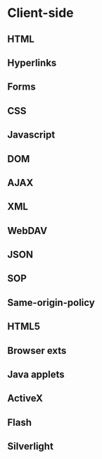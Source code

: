# Client-side<br>

## HTML<br>

## Hyperlinks<br>

## Forms<br>

## CSS<br>

## Javascript<br>

## DOM<br>

## AJAX<br>

## XML<br>

## WebDAV<br>

## JSON<br>

## SOP<br>
## Same-origin-policy

## HTML5<br>

## Browser exts<br>
## Java applets<br>
## ActiveX<br>
## Flash<br>
## Silverlight<br>




